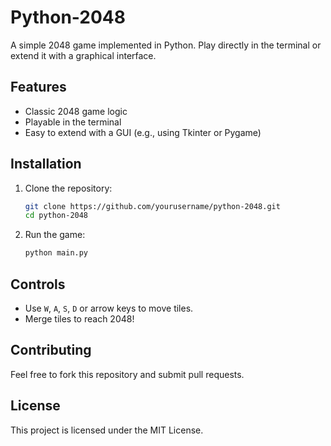 # Python-2048

A simple 2048 game implemented in Python. Play directly in the terminal or extend it with a graphical interface.

## Features
- Classic 2048 game logic
- Playable in the terminal
- Easy to extend with a GUI (e.g., using Tkinter or Pygame)

## Installation 
1. Clone the repository:   
   ```sh
   git clone https://github.com/yourusername/python-2048.git
   cd python-2048
   ```  
2. Run the game:     
   ```sh      
   python main.py    
   ``` 

## Controls
- Use `W`, `A`, `S`, `D` or arrow keys to move tiles.
- Merge tiles to reach 2048! 

## Contributing
Feel free to fork this repository and submit pull requests.

## License
This project is licensed under the MIT License.
